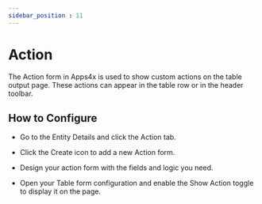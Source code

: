 ```yaml
---
sidebar_position : 11
---
```


# Action

The Action form in Apps4x is used to show custom actions on the table output page. These actions can appear in the table row or in the header toolbar.

## How to Configure

  - Go to the Entity Details and click the Action tab.

  - Click the Create icon to add a new Action form.

  - Design your action form with the fields and logic you need.

  - Open your Table form configuration and enable the Show Action toggle to display it on the page.